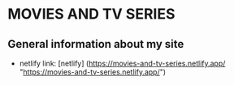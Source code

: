 # MOVIES AND TV SERIES

## General information about my site

* netlify link: [netlify] (https://movies-and-tv-series.netlify.app/ "https://movies-and-tv-series.netlify.app/")
